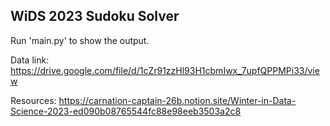 ## WiDS 2023 Sudoku Solver

Run 'main.py' to show the output.

Data link: https://drive.google.com/file/d/1cZr91zzHl93H1cbmIwx_7upfQPPMPi33/view

Resources: https://carnation-captain-26b.notion.site/Winter-in-Data-Science-2023-ed090b08765544fc88e98eeb3503a2c8
